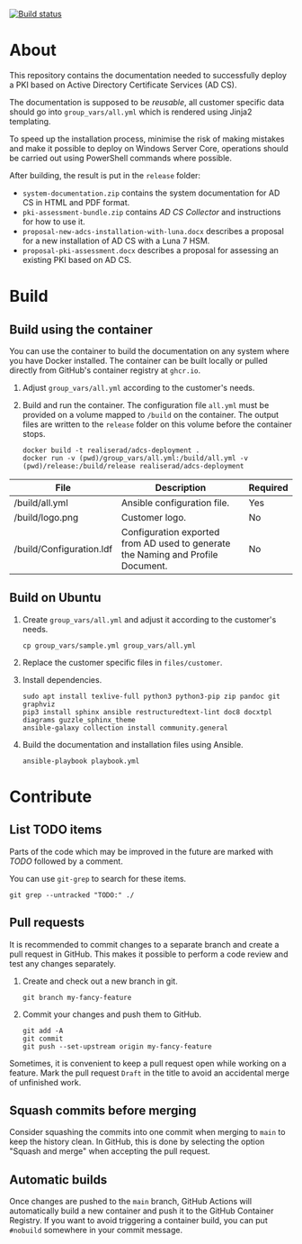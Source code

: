 [![Build status](https://github.com/Realiserad/adcs-deployment/actions/workflows/publish.yml/badge.svg?event=push&branch=main)](https://github.com/Realiserad/adcs-deployment/actions/workflows/publish.yml)

About
=====

This repository contains the documentation needed to successfully deploy a PKI based on Active Directory Certificate Services (AD CS).

The documentation is supposed to be *reusable*, all customer specific data should go into ``group_vars/all.yml`` which is rendered using Jinja2 templating.

To speed up the installation process, minimise the risk of making mistakes and make it possible to deploy on Windows Server Core, operations should be carried out using PowerShell commands where possible.

After building, the result is put in the ``release`` folder:

- ``system-documentation.zip`` contains the system documentation for AD CS in HTML and PDF format.
- ``pki-assessment-bundle.zip`` contains *AD CS Collector* and instructions for how to use it.
- ``proposal-new-adcs-installation-with-luna.docx`` describes a proposal for a new installation of AD CS with a Luna 7 HSM.
- ``proposal-pki-assessment.docx`` describes a proposal for assessing an existing PKI based on AD CS.

Build
=====

Build using the container
-------------------------

You can use the container to build the documentation on any system where you have Docker installed. The container can be built locally or pulled directly from GitHub's container registry at ``ghcr.io``.

1. Adjust ``group_vars/all.yml`` according to the customer's needs.

2. Build and run the container. The configuration file ``all.yml`` must be provided on a volume mapped to ``/build`` on the container. The output files are written to the ``release`` folder on this volume before the container stops.
    ```
    docker build -t realiserad/adcs-deployment .
    docker run -v (pwd)/group_vars/all.yml:/build/all.yml -v (pwd)/release:/build/release realiserad/adcs-deployment
    ```

| File                     | Description                                                                      | Required |
|--------------------------|----------------------------------------------------------------------------------|----------|
| /build/all.yml           | Ansible configuration file.                                                      | Yes      |
| /build/logo.png          | Customer logo.                                                                   | No       |
| /build/Configuration.ldf | Configuration exported from AD used to generate the Naming and Profile Document. | No       |

Build on Ubuntu
---------------

1. Create ``group_vars/all.yml`` and adjust it according to the customer's needs.
    ```
    cp group_vars/sample.yml group_vars/all.yml
    ```

2. Replace the customer specific files in ``files/customer``.

3. Install dependencies.
    ```
    sudo apt install texlive-full python3 python3-pip zip pandoc git graphviz
    pip3 install sphinx ansible restructuredtext-lint doc8 docxtpl diagrams guzzle_sphinx_theme
    ansible-galaxy collection install community.general
    ```

4. Build the documentation and installation files using Ansible.
    ```
    ansible-playbook playbook.yml
    ```
Contribute
==========

List TODO items
---------------

Parts of the code which may be improved in the future are marked with *TODO* followed by a comment.

You can use ``git-grep`` to search for these items.
```
git grep --untracked "TODO:" ./
```

Pull requests
-------------

It is recommended to commit changes to a separate branch and create a pull request in GitHub. This makes it possible to perform a code review and test any changes separately.

1. Create and check out a new branch in git.
    ```
    git branch my-fancy-feature
    ```

2. Commit your changes and push them to GitHub.
    ```
    git add -A
    git commit
    git push --set-upstream origin my-fancy-feature
    ```
Sometimes, it is convenient to keep a pull request open while working on a feature. Mark the pull request ``Draft`` in the title to avoid an accidental merge of unfinished work.

Squash commits before merging
-----------------------------

Consider squashing the commits into one commit when merging to ``main`` to keep the history clean. In GitHub, this is done by selecting the option "Squash and merge" when accepting the pull request.

Automatic builds
----------------

Once changes are pushed to the ``main`` branch, GitHub Actions will automatically build a new container and push it to the GitHub Container Registry. If you want to avoid triggering a container build, you can put ``#nobuild`` somewhere in your commit message.
